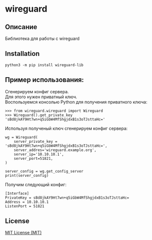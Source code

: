 # wireguard
## Описание

Библиотека для работы с wireguard

## Installation

    python3 -m pip install wireguard-lib

## Пример использования:

Сгенерируем конфиг сервера.  
Для этого нужен приватный ключ.  
Воспользуемся консолью Python для получения приватного ключа:  

```
>>> from wireguard.wireguard import Wireguard
>>> Wireguard().get_private_key
'sBd8jkAY9Ht7wn+q5iGbW4MfShgjdxB1s3oTJsttaHc='
```
Используя полученый ключ сгенерируем конфиг сервера:
```
wg = Wireguard(
    server_private_key = 'sBd8jkAY9Ht7wn+q5iGbW4MfShgjdxB1s3oTJsttaHc=',
    server_addres='wireguard.example.org',
    server_ip='10.10.10.1',
    server_port=51821,
)

server_config = wg.get_config_server
print(server_config)
```
Получим следующий конфиг:  
```
[Interface]
PrivateKey = sBd8jkAY9Ht7wn+q5iGbW4MfShgjdxB1s3oTJsttaHc=
Address = 10.10.10.1
ListenPort = 51821
```

## License

[MIT License (MIT)](LICENSE)
